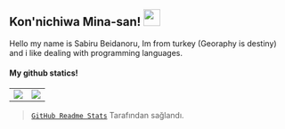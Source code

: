 ## Kon'nichiwa Mina-san! <img src="https://raw.githubusercontent.com/MartinHeinz/MartinHeinz/master/wave.gif" width="30px">

Hello my name is Sabiru Beidanoru, Im from turkey (Georaphy is destiny) and i like dealing with programming languages.

#### My github statics!

<table>
  <tr>
    <td align="center" style="padding=0;width=50%;">
      <img align="center" style="padding=0;" src="https://grs.quantumly.dev/api/?username=BLACKPARADOXz&show_icons=true&title_color=4F8CC9&text_color=9f9f9f&bg_color=00000000&hide_border=true&icon_color=4F8CC9&hide_title=true&count_private=true" />
    </td>
    <td align="center" style="padding=0;width=50%;">
      <img align="center" style="padding=0;" src="https://grs.quantumly.dev/api/top-langs/?username=BLACKPARADOXz&layout=compact&show_icons=true&title_color=4F8CC9&text_color=9f9f9f&bg_color=00000000&hide_border=true&icon_color=00000000" />
    </td>
  </tr>
</table>

> [`GitHub Readme Stats`](https://github.com/anuraghazra/github-readme-stats/blob/master/docs/readme_tr.md) Tarafından sağlandı.
